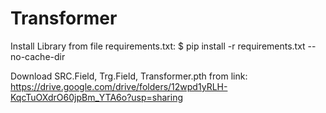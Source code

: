 # Transformer

Install Library from file requirements.txt:
	$ pip install -r requirements.txt --no-cache-dir

Download SRC.Field, Trg.Field, Transformer.pth from link: 
	https://drive.google.com/drive/folders/12wpd1yRLH-KqcTuOXdrO60jpBm_YTA6o?usp=sharing

